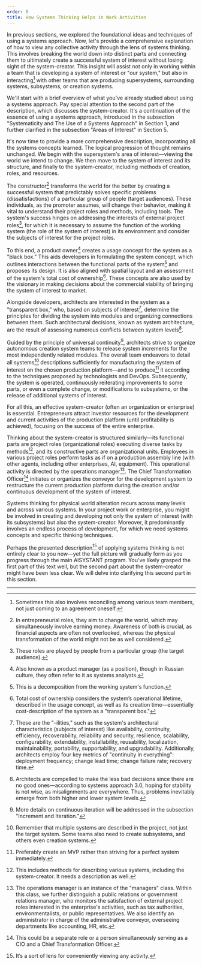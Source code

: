 ```yaml
---
order: 0
title: How Systems Thinking Helps in Work Activities
---
```


In previous sections, we explored the foundational ideas and techniques of using a systems approach. Now, let's provide a comprehensive explanation of how to view any collective activity through the lens of systems thinking. This involves breaking the world down into distinct parts and connecting them to ultimately create a successful system of interest without losing sight of the system-creator. This insight will assist not only in working within a team that is developing a system of interest or "our system," but also in interacting[^1] with other teams that are producing supersystems, surrounding systems, subsystems, or creation systems.

We'll start with a brief overview of what you've already studied about using a systems approach. Pay special attention to the second part of the description, which discusses the system-creator. It's a continuation of the essence of using a systems approach, introduced in the subsection "Systematicity and The Use of a Systems Approach" in Section 1, and further clarified in the subsection "Areas of Interest" in Section 5.

It's now time to provide a more comprehensive description, incorporating all the systems concepts learned. The logical progression of thought remains unchanged. We begin with the supersystem's area of interest—viewing the world we intend to change. We then move to the system of interest and its structure, and finally to the system-creator, including methods of creation, roles, and resources.

The constructor[^2] transforms the world for the better by creating a successful system that predictably solves specific problems (dissatisfactions) of a particular group of people (target audiences). These individuals, as the promoter assumes, will change their behavior, making it vital to understand their project roles and methods, including tools. The system's success hinges on addressing the interests of external project roles[^3], for which it is necessary to assume the function of the working system (the role of the system of interest) in its environment and consider the subjects of interest for the project roles.

To this end, a product owner[^4] creates a usage concept for the system as a "black box." This aids developers in formulating the system concept, which outlines interactions between the functional parts of the system[^5] and proposes its design. It is also aligned with spatial layout and an assessment of the system's total cost of ownership[^6]. These concepts are also used by the visionary in making decisions about the commercial viability of bringing the system of interest to market.

Alongside developers, architects are interested in the system as a "transparent box," who, based on subjects of interest[^7], determine the principles for dividing the system into modules and organizing connections between them. Such architectural decisions, known as system architecture, are the result of assessing numerous conflicts between system levels[^8].

Guided by the principle of universal continuity[^9], architects strive to organize autonomous creation system teams to release system increments for the most independently related modules. The overall team endeavors to detail all systems[^10] descriptions sufficiently for manufacturing the system of interest on the chosen production platform—and to produce[^11] it according to the techniques proposed by technologists and DevOps. Subsequently, the system is operated, continuously reiterating improvements to some parts, or even a complete change, or modifications to subsystems, or the release of additional systems of interest.

For all this, an effective system-creator (often an organization or enterprise) is essential. Entrepreneurs attract investor resources for the development and current activities of the production platform (until profitability is achieved), focusing on the success of the entire enterprise.

Thinking about the system-creator is structured similarly—its functional parts are project roles (organizational roles) executing diverse tasks by methods[^12], and its constructive parts are organizational units. Employees in various project roles perform tasks as if on a production assembly line (with other agents, including other enterprises, AI, equipment). This operational activity is directed by the operations manager[^13]. The Chief Transformation Officer[^14] initiates or organizes the conveyor for the development system to restructure the current production platform during the creation and/or continuous development of the system of interest.

Systems thinking for physical world alteration recurs across many levels and across various systems. In your project work or enterprise, you might be involved in creating and developing not only the system of interest (with its subsystems) but also the system-creator. Moreover, it predominantly involves an endless process of development, for which we need systems concepts and specific thinking techniques.

Perhaps the presented description[^15] of applying systems thinking is not entirely clear to you now—yet the full picture will gradually form as you progress through the main AISYSTANT program. You've likely grasped the first part of this text well, but the second part about the system-creator might have been less clear. We will delve into clarifying this second part in this section.

---

[^1]: Sometimes this also involves reconciling among various team members, not just coming to an agreement oneself.
[^2]: In entrepreneurial roles, they aim to change the world, which may simultaneously involve earning money. Awareness of both is crucial, as financial aspects are often not overlooked, whereas the physical transformation of the world might not be as well considered.
[^3]: These roles are played by people from a particular group (the target audience).
[^4]: Also known as a product manager (as a position), though in Russian culture, they often refer to it as systems analysts.
[^5]: This is a decomposition from the working system's function.
[^6]: Total cost of ownership considers the system’s operational lifetime, described in the usage concept, as well as its creation time—essentially cost-description of the system as a "transparent box."
[^7]: These are the "–ilities," such as the system's architectural characteristics (subjects of interest) like availability, continuity, efficiency, recoverability, reliability and security, resilience, scalability, configurability, extendability, installability, reusability, localization, maintainability, portability, supportability, and upgradability. Additionally, architects employ four key metrics of "continuity in everything": deployment frequency; change lead time; change failure rate; recovery time.
[^8]: Architects are compelled to make the less bad decisions since there are no good ones—according to systems approach 3.0, hoping for stability is not wise, as misalignments are everywhere. Thus, problems inevitably emerge from both higher and lower system levels.
[^9]: More details on continuous iteration will be addressed in the subsection "Increment and Iteration."
[^10]: Remember that multiple systems are described in the project, not just the target system. Some teams also need to create subsystems, and others even creation systems.
[^11]: Preferably create an MVP rather than striving for a perfect system immediately.
[^12]: This includes methods for describing various systems, including the system-creator. It needs a description as well.
[^13]: The operations manager is an instance of the "managers" class. Within this class, we further distinguish a public relations or government relations manager, who monitors the satisfaction of external project roles interested in the enterprise's activities, such as tax authorities, environmentalists, or public representatives. We also identify an administrator in charge of the administrative conveyor, overseeing departments like accounting, HR, etc.
[^14]: This could be a separate role or a person simultaneously serving as a CIO and a Chief Transformation Officer.
[^15]: It’s a sort of lens for conveniently viewing any activity.